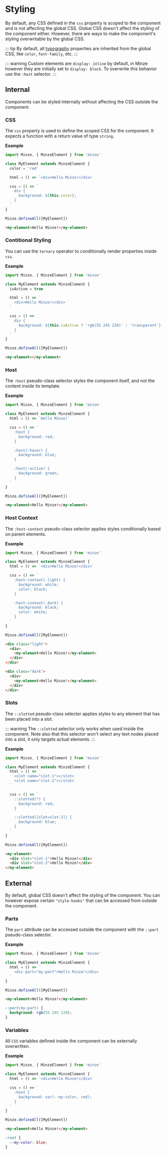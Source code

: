 # Styling

By default, any CSS defined in the `css` property is scoped to the component and is not affecting the global CSS. Global CSS doesn't affect the styling of the component either. However, there are ways to make the component's styling overwritable by the global CSS.

::: tip
By default, all [typography](https://cssreference.io/typography/) properties are inherited from the global CSS, like `color`, `font-family`, etc.
:::

::: warning
Custom elements are `display: inline` by default, in Minze however they are initially set to `display: block`. To overwrite this behavior use the `:host` selector.
:::

## Internal

Components can be styled internally without affecting the CSS outside the component.

### CSS

The `css` property is used to define the scoped CSS for the component. It expects a function with a return value of type `string`.

**Example**

```js
import Minze, { MinzeElement } from 'minze'

class MyElement extends MinzeElement {
  color = 'red'

  html = () => `<div>Hello Minze!</div>`

  css = () => `
    div {
      background: ${this.color};
    }
  `
}

Minze.defineAll([MyElement])
```

```html
<my-element>Hello Minze!</my-element>
```

### Contitional Styling

You can use the `ternary` operator to conditionally render properties inside `css`.

**Example**

```js
import Minze, { MinzeElement } from 'minze'

class MyElement extends MinzeElement {
  isActive = true

  html = () => `
    <div>Hello Minze!</div>
  `

  css = () => `
    div {
      background: ${this.isActive ? 'rgb(55 245 220)' : 'transparent'};
    }
  `
}

Minze.defineAll([MyElement])
```

```html
<my-element></my-element>
```

### Host

The `:host` pseudo-class selector styles the component itself, and not the content inside its template.

**Example**

```js
import Minze, { MinzeElement } from 'minze'

class MyElement extends MinzeElement {
  html = () => `Hello Minze!`

  css = () => `
    :host {
      background: red;
    }

    :host(:hover) {
      background: blue;
    }

    :host(:active) {
      background: green;
    }
  `
}

Minze.defineAll([MyElement])
```

```html
<my-element>Hello Minze!</my-element>
```

### Host Context

The `:host-context` pseudo-class selector applies styles conditionally based on parent elements.

**Example**

```js
import Minze, { MinzeElement } from 'minze'

class MyElement extends MinzeElement {
  html = () => `<div>Hello Minze!</div>`

  css = () => `
    :host-context(.light) {
      background: white;
      color: black;
    }

    :host-context(.dark) {
      background: black;
      color: white;
    }
  `
}

Minze.defineAll([MyElement])
```

```html
<div class="light">
  <div>
    <my-element>Hello Minze!</my-element>
  </div>
</div>

<div class="dark">
  <div>
    <my-element>Hello Minze!</my-element>
  </div>
</div>
```

### Slots

The `::slotted` pseudo-class selector applies styles to any element that has been placed into a slot.

::: warning
The `::slotted` selector only works when used inside the component. Note also that this selector won't select any text nodes placed into a slot, it only targets actual elements.
:::

**Example**

```js
import Minze, { MinzeElement } from 'minze'

class MyElement extends MinzeElement {
  html = () => `
    <slot name="slot-1"></slot>
    <slot name="slot-2"></slot>
  `

  css = () => `
    ::slotted(*) {
      background: red;
    }

    ::slotted([slot=slot-2]) {
      background: blue;
    }
  `
}

Minze.defineAll([MyElement])
```

<!-- prettier-ignore-start -->
```html
<my-element>
  <div slot="slot-1">Hello Minze!</div>
  <div slot="slot-2">Hello Minze!</div>
</my-element>
```
<!-- prettier-ignore-end -->

## External

By default, global CSS doesn't affect the styling of the component. You can however expose certain `"style-hooks"` that can be accessed from outside the component.

### Parts

The `part` attribute can be accessed outside the component with the `::part` pseudo-class selector.

**Example**

```js
import Minze, { MinzeElement } from 'minze'

class MyElement extends MinzeElement {
  html = () => `
    <div part="my-part">Hello Minze!</div>
  `
}

Minze.defineAll([MyElement])
```

```html
<my-element>Hello Minze!</my-element>
```

```css
::part(my-part) {
  background: rgb(55 245 220);
}
```

### Variables

All `CSS` variables defined inside the component can be externally overwritten.

**Example**

```js
import Minze, { MinzeElement } from 'minze'

class MyElement extends MinzeElement {
  html = () => `<div>Hello Minze!</div>`

  css = () => `
    :host {
      background: var(--my-color, red);
    }
  `
}

Minze.defineAll([MyElement])
```

```html
<my-element>Hello Minze!</my-element>
```

```css
:root {
  --my-color: blue;
}
```
